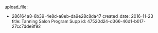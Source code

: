 upload_file:
  - 286164a8-6b39-4e8d-a8eb-da9e28c8da47
created_date: 2016-11-23
title: Tanning Salon Program Supp
id: 47520d24-d366-46d1-b017-27cc7dde8f92
